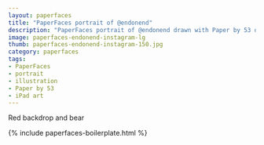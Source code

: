 ```yaml
---
layout: paperfaces
title: "PaperFaces portrait of @endonend"
description: "PaperFaces portrait of @endonend drawn with Paper by 53 on an iPad."
image: paperfaces-endonend-instagram-lg
thumb: paperfaces-endonend-instagram-150.jpg
category: paperfaces
tags: 
- PaperFaces
- portrait
- illustration
- Paper by 53
- iPad art
---
```


Red backdrop and bear

{% include paperfaces-boilerplate.html %}